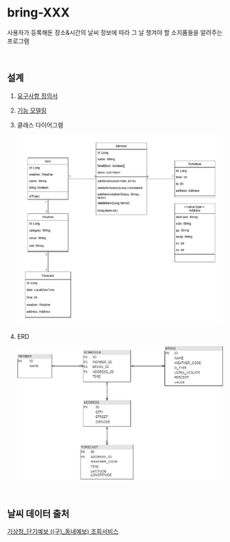 # bring-XXX

사용자가 등록해둔 장소&amp;시간의 날씨 정보에 따라 그 날 챙겨야 할 소지품들을 알려주는 프로그램

&nbsp;

## 설계

1. [요구사항 정의서](./doc/요구사항%20정의서.md)

2. [기능 모델링](./doc/기능%20모델링.md)

3. 클래스 다이어그램

   ![클래스 다이어그램](./doc/ver02_UML.jpg)

4. ERD

   ![ERD](./doc/테이블%20설계.jpg)

&nbsp;

## 날씨 데이터 출처 

[기상청_단기예보 ((구)_동네예보) 조회서비스](https://www.data.go.kr/iim/api/selectAPIAcountView.do)
